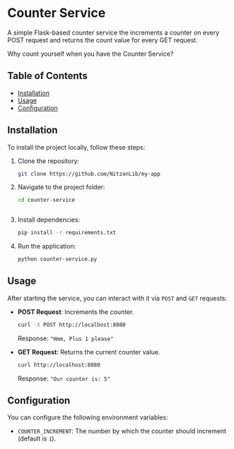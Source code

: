 # Counter Service
A simple Flask-based counter service the increments a counter on every POST request and returns the count value for every GET request.

Why count yourself when you have the Counter Service?

## Table of Contents
- [Installation](#installation)
- [Usage](#usage)
- [Configuration](#configuration)

## Installation

To install the project locally, follow these steps:

1. Clone the repository:
   ```bash
   git clone https://github.com/NitzanLib/my-app
   ```
2. Navigate to the project folder:
   ```bash
   cd counter-service
   ```
   ```
3. Install dependencies:
   ```bash
   pip install -r requirements.txt
   ```

4. Run the application:
   ```bash
   python counter-service.py


## Usage

After starting the service, you can interact with it via `POST` and `GET` requests:

- **POST Request**: Increments the counter.
  ```bash
  curl -X POST http://localhost:8080
  ```
  Response: `"Hmm, Plus 1 please"`

- **GET Request**: Returns the current counter value.
  ```bash
  curl http://localhost:8080
  ```
  Response: `"Our counter is: 5"`

## Configuration

You can configure the following environment variables:

- `COUNTER_INCREMENT`: The number by which the counter should increment (default is `1`).